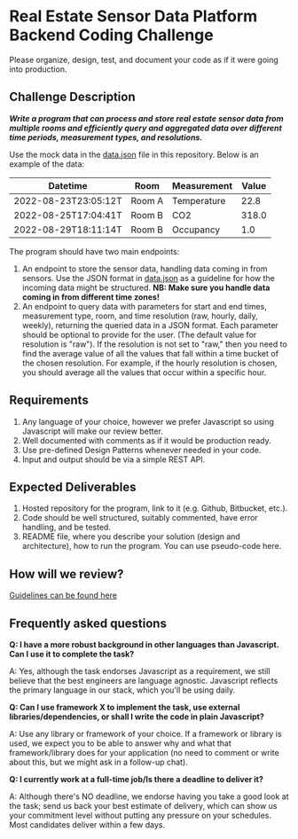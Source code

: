 # Real Estate Sensor Data Platform Backend Coding Challenge

Please organize, design, test, and document your code as if it were going into production.

## Challenge Description

**_Write a program that can process and store real estate sensor data from multiple rooms and efficiently query and aggregated data over different time periods, measurement types, and resolutions._**

Use the mock data in the [data.json](data.json) file in this repository. Below is an example of the data:

| Datetime             | Room   | Measurement | Value |
| -------------------- | ------ | ----------- | ----- |
| 2022-08-23T23:05:12T | Room A | Temperature | 22.8  |
| 2022-08-25T17:04:41T | Room B | CO2         | 318.0 |
| 2022-08-29T18:11:14T | Room B | Occupancy   | 1.0   |

The program should have two main endpoints:

1. An endpoint to store the sensor data, handling data coming in from sensors. Use the JSON format in [data.json](data.json) as a guideline for how the incoming data might be structured. **NB: Make sure you handle data coming in from different time zones!**
2. An endpoint to query data with parameters for start and end times, measurement type, room, and time resolution (raw, hourly, daily, weekly), returning the queried data in a JSON format. Each parameter should be optional to provide for the user. (The default value for resolution is "raw"). If the resolution is not set to "raw," then you need to find the average value of all the values that fall within a time bucket of the chosen resolution. For example, if the hourly resolution is chosen, you should average all the values that occur within a specific hour.

## Requirements

1. Any language of your choice, however we prefer Javascript so using Javascript will make our review better.
2. Well documented with comments as if it would be production ready.
3. Use pre-defined Design Patterns whenever needed in your code.
4. Input and output should be via a simple REST API.

## Expected Deliverables

1. Hosted repository for the program, link to it (e.g. Github, Bitbucket, etc.).
2. Code should be well structured, suitably commented, have error handling, and be tested.
3. README file, where you describe your solution (design and architecture), how to run the program. You can use pseudo-code here.

## How will we review?

[Guidelines can be found here](README.md)

## Frequently asked questions

**Q: I have a more robust background in other languages than Javascript. Can I use it to complete the task?**

A: Yes, although the task endorses Javascript as a requirement, we still believe that the best engineers are language agnostic. Javascript reflects the primary language in our stack, which you'll be using daily.

**Q: Can I use framework X to implement the task, use external libraries/dependencies, or shall I write the code in plain Javascript?**

A: Use any library or framework of your choice. If a framework or library is used, we expect you to be able to answer why and what that framework/library does for your application (no need to comment or write about this, but we might ask in a follow-up chat).

**Q: I currently work at a full-time job/Is there a deadline to deliver it?**

A: Although there's NO deadline, we endorse having you take a good look at the task; send us back your best estimate of delivery, which can show us your commitment level without putting any pressure on your schedules. Most candidates deliver within a few days.
